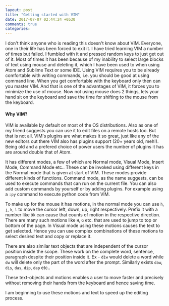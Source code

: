```yaml
---
layout: post
title: "Getting started with VIM"
date: 2017-07-07 02:44:24 +0530
comments: true
categories:
---
```


I don't think anyone who is reading this doesn't know about VIM. Everyone, one in their life has been forced to exit it. I have tried learning VIM a number of times but failed. I fumbled with it and pressed random keys to just get out of it. Most of times it has been because of my inability to select large blocks of text using mouse and deleting it, which I have been used to when using Atom and Sublime Text or some IDE. Using VIM requires you to be already comfortable with writing commands, i.e. you should be good at using command line. When you get comfortable with the keyboard only then can you master VIM. And that is one of the advantages of VIM, it forces you to minimize the use of mouse. Now not using mouse does 2 things, lets your hand sit on the keyboard and save the time for shifting to the mouse from the keyboard.

#### Why VIM?

VIM is available by default on most of the OS distributions. Also as one of my friend suggests you can use it to edit files on a remote hosts too. But that is not all. VIM's plugins are what makes it so great, just like any of the new editors out there VIM also has plugins support (20+ years old, meh!). Being old and a prefered choice of power users the number of plugins it has are around double that of Atom.

It has different modes, a few of which are Normal mode, Visual Mode, Insert Mode, Command Mode etc.. These can be invoked using different keys in the Normal mode that is given at start of VIM. These modes provide different kinds of functions. Command mode, as the name suggests, can be used to execute commands that can run on the current file. You can also add custom commands by yourself or by adding plugins. For example using a `:py` command to execute python code from VIM.

To make up for the mouse it has motions, in the normal mode you can use `h`, `j`, `k`, `l` to move the cursor left, down, up, right respectively. Prefix it with a number like `9k` can cause that counts of motion in the respective direction. There are many such motions like `H`, `G` etc. that are used to jump to top or bottom of the page. In Visual mode using these motions causes the text to get selected. Hence you can use complex combinations of these motions to select desired text and copy or replace it.

There are also similar text objects that are independent of the cursor position inside the scope. These work on the complete word, sentence, paragraph despite their position inside it. Ex - `diw` would delete a word while `dw` will delete only the part of the word after the prompt.
Similarly exists `daw`, `dis`, `das`, `dip`, `dap` etc..

These text-objects and motions enables a user to move faster and precisely without removing their hands from the keyboard and hence saving time.

I am beginning to use these motions and text to speed up the editing process.
